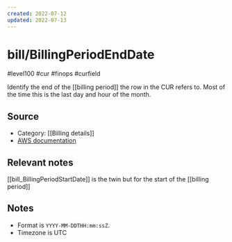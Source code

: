 ```yaml
---
created: 2022-07-12
updated: 2022-07-13
---
```

# bill/BillingPeriodEndDate

#level100 #cur #finops #curfield

Identify the end of the [[billing period]] the row in the CUR refers to. Most of the time this is the last day and hour of the month.

## Source
- Category: [[Billing details]]
- [AWS documentation](https://docs.aws.amazon.com/cur/latest/userguide/billing-columns.html)

## Relevant notes
[[bill_BillingPeriodStartDate]] is the twin but for the start of the [[billing period]]

## Notes
- Format is `YYYY-MM-DDTHH:mm:ssZ`.
- Timezone is UTC
